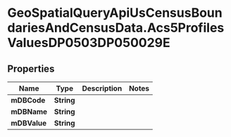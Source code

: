 # GeoSpatialQueryApiUsCensusBoundariesAndCensusData.Acs5ProfilesValuesDP0503DP050029E

## Properties

Name | Type | Description | Notes
------------ | ------------- | ------------- | -------------
**mDBCode** | **String** |  | 
**mDBName** | **String** |  | 
**mDBValue** | **String** |  | 


